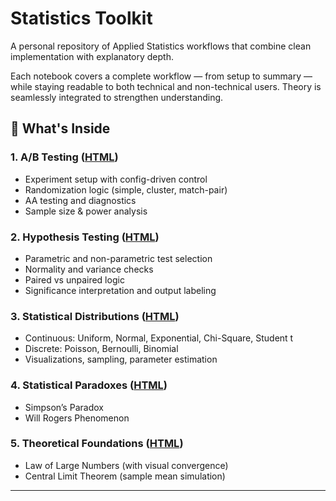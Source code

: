 # Statistics Toolkit

A personal repository of Applied Statistics workflows that combine clean implementation with explanatory depth.

Each notebook covers a complete workflow — from setup to summary — while staying readable to both technical and non-technical users. Theory is seamlessly integrated to strengthen understanding.

## 🧠 What's Inside

### **1. A/B Testing** ([HTML](./AB_Testing/AB_Testing.html))

- Experiment setup with config-driven control  
- Randomization logic (simple, cluster, match-pair)  
- AA testing and diagnostics  
- Sample size & power analysis

### **2. Hypothesis Testing** ([HTML](./Hypothesis_Testing/Hypothesis_Testing.html))

- Parametric and non-parametric test selection  
- Normality and variance checks  
- Paired vs unpaired logic  
- Significance interpretation and output labeling

### **3. Statistical Distributions** ([HTML](./Statistical_Distributions/Statistical_Distributions.html))

- Continuous: Uniform, Normal, Exponential, Chi-Square, Student t  
- Discrete: Poisson, Bernoulli, Binomial  
- Visualizations, sampling, parameter estimation

### **4. Statistical Paradoxes** ([HTML](./Statistical_Distributions/Statistical_Paradoxes.html))

- Simpson’s Paradox  
- Will Rogers Phenomenon

### **5. Theoretical Foundations** ([HTML](./Statistical_Distributions/Statistical_Theorems.html))

- Law of Large Numbers (with visual convergence)  
- Central Limit Theorem (sample mean simulation)

---
